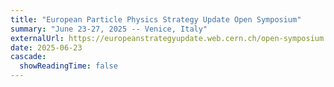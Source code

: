 ```yaml
---
title: "European Particle Physics Strategy Update Open Symposium"
summary: "June 23-27, 2025 -- Venice, Italy"
externalUrl: https://europeanstrategyupdate.web.cern.ch/open-symposium
date: 2025-06-23
cascade:
  showReadingTime: false
---
```

